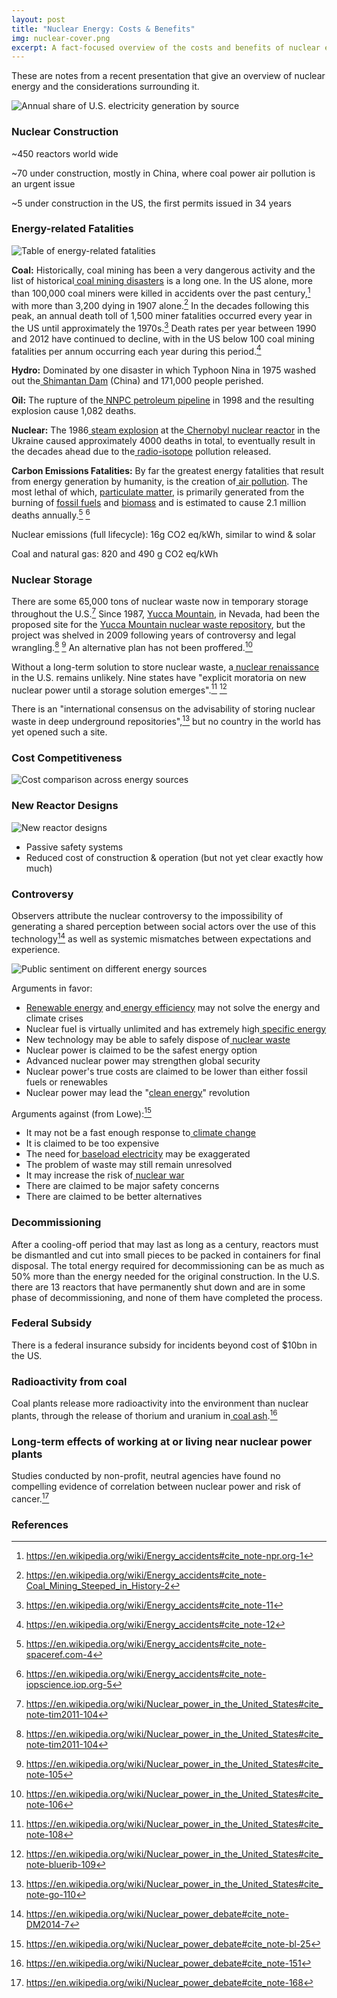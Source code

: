 ```yaml
---
layout: post
title: "Nuclear Energy: Costs & Benefits"
img: nuclear-cover.png
excerpt: A fact-focused overview of the costs and benefits of nuclear energy.
---
```

These are notes from a recent presentation that give an overview of nuclear energy and the considerations surrounding it.

![Annual share of U.S. electricity generation by source](../images/nuclear-image0.png)

### Nuclear Construction

~450 reactors world wide

~70 under construction, mostly in China, where coal power air pollution is an urgent issue

~5 under construction in the US, the first permits issued in 34 years

### Energy-related Fatalities

![Table of energy-related fatalities](../images/nuclear-image1.png)

**Coal:** Historically, coal mining has been a very dangerous activity and the
list of historical[ coal](https://en.wikipedia.org/wiki/Coal)[ mining
disasters](https://en.wikipedia.org/wiki/Mining_disasters) is a long one. In
the US alone, more than 100,000 coal miners were killed in accidents over the
past century,[^1] with more than 3,200 dying in 1907 alone.[^2] In the decades
following this peak, an annual death toll of 1,500 miner fatalities occurred
every year in the US until approximately the 1970s.[^3] Death rates per year
between 1990 and 2012 have continued to decline, with in the US below 100 coal
mining fatalities per annum occurring each year during this period.[^4]

**Hydro:** Dominated by one disaster in which Typhoon Nina in 1975 washed out the[ Shimantan Dam](https://en.wikipedia.org/wiki/Shimantan_Dam) (China) and 171,000 people perished.

**Oil:** The rupture of the[ NNPC petroleum pipeline](https://en.wikipedia.org/wiki/1998_Jesse_pipeline_explosion) in 1998 and the resulting explosion cause 1,082 deaths.

**Nuclear:** The 1986[ steam explosion](https://en.wikipedia.org/wiki/Steam_explosion) at the[ Chernobyl nuclear reactor](https://en.wikipedia.org/wiki/Chernobyl_disaster) in the Ukraine caused approximately 4000 deaths in total, to eventually result in the decades ahead due to the[ radio-isotope](https://en.wikipedia.org/wiki/Radio-isotope) pollution released.

**Carbon Emissions Fatalities:** By far the greatest energy fatalities that
result from energy generation by humanity, is the creation of[ air pollution](https://en.wikipedia.org/wiki/Air_pollution). The most lethal of
which, [ particulate matter](https://en.wikipedia.org/wiki/Particulate_matter),
 is primarily generated from the burning of [ fossil fuels](https://en.wikipedia.org/wiki/Fossil_fuel) and [biomass](https://en.wikipedia.org/wiki/Biomass) and is estimated to cause 2.1
million deaths annually.[^5] [^6]

Nuclear emissions (full lifecycle): 16g CO2 eq/kWh, similar to wind & solar

Coal and natural gas: 820 and 490 g CO2 eq/kWh

### Nuclear Storage

There are some 65,000 tons of nuclear waste now in temporary storage throughout
the
U.S.[^7] Since 1987, [Yucca Mountain](https://en.wikipedia.org/wiki/Yucca_Mountain), in
Nevada, had been the proposed site for the [Yucca Mountain nuclear waste
repository](https://en.wikipedia.org/wiki/Yucca_Mountain_nuclear_waste_repository),
but the project was shelved in 2009 following years of controversy and legal
wrangling.[^8] [^9] An alternative plan has not been
proffered.[^10]

Without a long-term solution to store nuclear waste, a[ nuclear renaissance](https://en.wikipedia.org/wiki/Nuclear_renaissance) in the U.S. remains unlikely. Nine states have "explicit moratoria on new nuclear power until a storage solution emerges".[^11] [^12]

There is an "international consensus on the advisability of storing nuclear waste in deep underground repositories",[^13] but no country in the world has yet opened such a site.

### Cost Competitiveness

![Cost comparison across energy sources](../images/nuclear-image2.png)

### New Reactor Designs

![New reactor designs](../images/nuclear-image3.png)

* Passive safety systems
* Reduced cost of construction & operation (but not yet clear exactly how much)

### Controversy

Observers attribute the nuclear controversy to the impossibility of generating
a shared perception between social actors over the use of this technology[^14]
as well as systemic mismatches between expectations and experience.

![Public sentiment on different energy sources](../images/nuclear-image4.png)

Arguments in favor:

* [Renewable energy](https://en.wikipedia.org/wiki/Renewable_energy) and[ energy efficiency](https://en.wikipedia.org/wiki/Efficient_energy_use) may not solve the energy and climate crises
* Nuclear fuel is virtually unlimited and has extremely high[ specific energy](https://en.wikipedia.org/wiki/Specific_energy)
* New technology may be able to safely dispose of[ nuclear waste](https://en.wikipedia.org/wiki/Nuclear_waste)
* Nuclear power is claimed to be the safest energy option
* Advanced nuclear power may strengthen global security
* Nuclear power's true costs are claimed to be lower than either fossil fuels or renewables
* Nuclear power may lead the "[clean energy](https://en.wikipedia.org/wiki/Clean_energy)" revolution

Arguments against (from Lowe):[^15]

* It may not be a fast enough response to[ climate change](https://en.wikipedia.org/wiki/Climate_change)
* It is claimed to be too expensive
* The need for[ baseload electricity](https://en.wikipedia.org/wiki/Baseload_electricity) may be exaggerated
* The problem of waste may still remain unresolved
* It may increase the risk of[ nuclear war](https://en.wikipedia.org/wiki/Nuclear_war)
* There are claimed to be major safety concerns
* There are claimed to be better alternatives

### Decommissioning

After a cooling-off period that may last as long as a century, reactors must be dismantled and cut into small pieces to be packed in containers for final disposal. The total energy required for decommissioning can be as much as 50% more than the energy needed for the original construction. In the U.S. there are 13 reactors that have permanently shut down and are in some phase of decommissioning, and none of them have completed the process.

### Federal Subsidy

There is a federal insurance subsidy for incidents beyond cost of $10bn in the US.

### Radioactivity from coal

Coal plants release more radioactivity into the environment than nuclear plants, through the release of thorium and uranium in[ coal ash](https://en.wikipedia.org/wiki/Coal_ash).[^16]

### Long-term effects of working at or living near nuclear power plants

Studies conducted by non-profit, neutral agencies have found no compelling
evidence of correlation between nuclear power and risk of
cancer.[^17]

### References

[^1]: <https://en.wikipedia.org/wiki/Energy_accidents#cite_note-npr.org-1>
[^2]: <https://en.wikipedia.org/wiki/Energy_accidents#cite_note-Coal_Mining_Steeped_in_History-2>
[^3]: <https://en.wikipedia.org/wiki/Energy_accidents#cite_note-11>
[^4]: <https://en.wikipedia.org/wiki/Energy_accidents#cite_note-12> 
[^5]: <https://en.wikipedia.org/wiki/Energy_accidents#cite_note-spaceref.com-4>
[^6]: <https://en.wikipedia.org/wiki/Energy_accidents#cite_note-iopscience.iop.org-5>
[^7]: <https://en.wikipedia.org/wiki/Nuclear_power_in_the_United_States#cite_note-tim2011-104>
[^8]: <https://en.wikipedia.org/wiki/Nuclear_power_in_the_United_States#cite_note-tim2011-104>
[^9]: <https://en.wikipedia.org/wiki/Nuclear_power_in_the_United_States#cite_note-105>
[^10]: <https://en.wikipedia.org/wiki/Nuclear_power_in_the_United_States#cite_note-106>
[^11]: <https://en.wikipedia.org/wiki/Nuclear_power_in_the_United_States#cite_note-108>
[^12]: <https://en.wikipedia.org/wiki/Nuclear_power_in_the_United_States#cite_note-bluerib-109>
[^13]: <https://en.wikipedia.org/wiki/Nuclear_power_in_the_United_States#cite_note-go-110>
[^14]: <https://en.wikipedia.org/wiki/Nuclear_power_debate#cite_note-DM2014-7>
[^15]: <https://en.wikipedia.org/wiki/Nuclear_power_debate#cite_note-bl-25>
[^16]: <https://en.wikipedia.org/wiki/Nuclear_power_debate#cite_note-151>
[^17]: <https://en.wikipedia.org/wiki/Nuclear_power_debate#cite_note-168>
